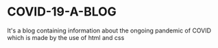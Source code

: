 # COVID-19-A-BLOG
It's a blog containing information about the ongoing pandemic of COVID which is made by the use of html and css
